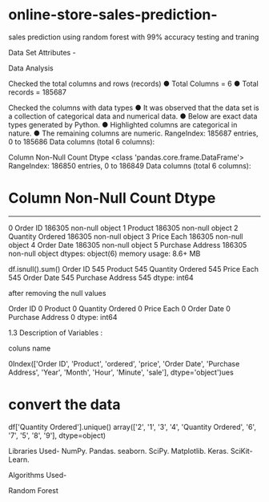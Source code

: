 # online-store-sales-prediction-
sales prediction using random forest with 99% accuracy testing and traning 

Data Set Attributes -

Data Analysis

Checked the total columns and rows (records) ● Total Columns = 6 ● Total records = 185687

Checked the columns with data types ● It was observed that the data set is a collection of categorical data and numerical data. ● Below are exact data types generated by Python. ● Highlighted columns are categorical in nature. ● The remaining columns are numeric. RangeIndex: 185687 entries, 0 to 185686 Data columns (total 6 columns):

Column Non-Null Count Dtype
<class 'pandas.core.frame.DataFrame'>
RangeIndex: 186850 entries, 0 to 186849
Data columns (total 6 columns):
 #   Column            Non-Null Count   Dtype 
---  ------            --------------   ----- 
 0   Order ID          186305 non-null  object
 1   Product           186305 non-null  object
 2   Quantity Ordered  186305 non-null  object
 3   Price Each        186305 non-null  object
 4   Order Date        186305 non-null  object
 5   Purchase Address  186305 non-null  object
dtypes: object(6)
memory usage: 8.6+ MB

df.isnull().sum()
Order ID            545
Product             545
Quantity Ordered    545
Price Each          545
Order Date          545
Purchase Address    545
dtype: int64

after removing the null values 

Order ID            0
Product             0
Quantity Ordered    0
Price Each          0
Order Date          0
Purchase Address    0
dtype: int64


1.3 Description of Variables :

coluns name 

0Index(['Order ID', 'Product', 'ordered', 'price', 'Order Date',
       'Purchase Address', 'Year', 'Month', 'Hour', 'Minute', 'sale'],
      dtype='object')ues

# convert the data
df['Quantity Ordered'].unique()
array(['2', '1', '3', '4', 'Quantity Ordered', '6', '7', '5', '8', '9'],
      dtype=object)



Libraries Used- NumPy. Pandas. seaborn. SciPy. Matplotlib. Keras. SciKit-Learn.

Algorithms Used-

Random Forest
